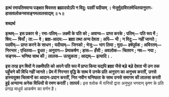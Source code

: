 **इत्थं रमापतिमवाप्य पङ्क्षत षियस्ता** **ब्रह्मादयोऽपि न विदु: पदवीं यदीयाम् ।** **भेजुर्मुदाविरतमेधितयानुराग-** **हासावलोकनवसङ्गमलालसाद्यम् ॥ ५॥** 

**शब्दार्थ** 

**इत्थम्—** **इस प्रकार से** **; रमा-पतिम्—** **लक्ष्मी के पति को** **; अवाप्य—** **प्राप्त करके** **; पतिम्—** **पति रूप में** **; षिय:—** **षियाँ** **; ता:—** **वे** **; ब्रह्म-आदय:—** **ब्रह्मा तथा अन्य देवता** **; अपि—** **भी** **; न विदु:—** **नहीं जानते** **; पदवीम्—** **प्राप्त करने के साधन** **; यदीयाम्—** **जिनको** **; भेजु:—** **भाग लिया** **; मुदा—** **हर्षपूर्वक** **; अविरतम्—** **निरन्तर** **; एधितया—** **वॢधत** **; अनुराग—** **प्रेमाकर्षण** **; हास—** **हँसी** **;** **अवलोक—** **चितवन** **; नव—** **नया** **; सङ्गम—** **घनिष्ठ साथ की** **; लालस—** **उत्सुकता** **; आद्यम्—** **इत्यादि।** **.** 

**इस तरह इन षियों ने लक्ष्मीपति को अपने पति रूप में प्राप्त किया यद्यपि ब्रह्मा जैसे बड़े** **बड़े देवता भी उन तक पहुँचने की विधि नहीं जानते। प्रेम में निरन्तर वृद्धि के साथ वे उनके प्रति** **अनुराग का अनुभव करतीं, उनसे हास्ययुक्त चितवनों का आदान-प्रदान करतीं, नित नवीन** **घनिष्ठता के साथ उनसे समागम की लालसा करती हुई अन्यान्य अनेक विधियों से रमण करतीं।** **तात्पर्य :** इस श्लोक में रानियों द्वारा अनुभूत भगवान् कृष्ण के प्रति प्रगाढ़ माधुर्य आकर्षण का वर्णन है।  